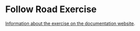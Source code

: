 # Follow Road Exercise

[Information about the exercise on the documentation website](https://jderobot.github.io/RoboticsAcademy/exercises/Drones/follow_road).
